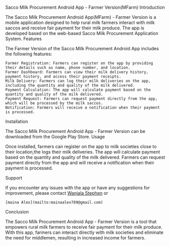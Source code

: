 Sacco Milk Procurement Android App - Farmer Version(MFarm)
Introduction

The Sacco Milk Procurement Android App(MFarm) - Farmer Version is a mobile application designed to help rural milk farmers interact with milk saccos and receive fair payment for their milk produce. The app is developed based on the web-based Sacco Milk Procurement Application System.
Features

The Farmer Version of the Sacco Milk Procurement Android App includes the following features:

    Farmer Registration: Farmers can register on the app by providing their details such as name, phone number, and location.
    Farmer Dashboard: Farmers can view their milk delivery history, payment history, and access their payment receipts.
    Milk Delivery: Farmers can log their milk deliveries on the app, including the quantity and quality of the milk delivered.
    Payment Calculation: The app will calculate payment based on the quantity and quality of the milk delivered.
    Payment Request: Farmers can request payment directly from the app, which will be processed by the milk saccos.
    Notification: Farmers will receive a notification when their payment is processed.

Installation

The Sacco Milk Procurement Android App - Farmer Version can be downloaded from the Google Play Store.
Usage

Once installed, farmers can register on the app  to milk societies close to their location,the  logs their milk deliveries. The app will calculate payment based on the quantity and quality of the milk delivered. Farmers can request payment directly from the app and will receive a notification when their payment is processed.

Support

If you encounter any issues with the app or have any suggestions for improvement, please contact
    [Wanjala Stephen](mailto:stephenwanjala145@gmail.com)
            or

    [maina Alex](mailto:mainaalex789@gmail.com)

Conclusion

The Sacco Milk Procurement Android App - Farmer Version is a tool that empowers rural milk farmers to receive fair payment for their milk produce. With this app, farmers can interact directly with milk societies and eliminate the need for middlemen, resulting in increased income for farmers.